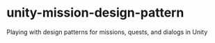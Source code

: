 # unity-mission-design-pattern
Playing with design patterns for missions, quests, and dialogs in Unity
